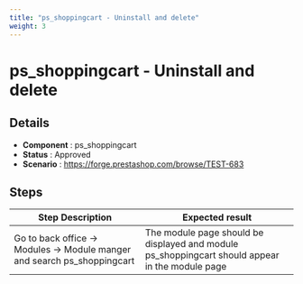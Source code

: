```yaml
---
title: "ps_shoppingcart - Uninstall and delete"
weight: 3
---
```


# ps_shoppingcart - Uninstall and delete
## Details
* **Component** : ps_shoppingcart
* **Status** : Approved
* **Scenario** : https://forge.prestashop.com/browse/TEST-683

## Steps
| Step Description | Expected result |
| ----- | ----- |
| Go to back office -> Modules -> Module manger and search ps_shoppingcart | The module page should be displayed and module ps_shoppingcart should appear in the module page |
